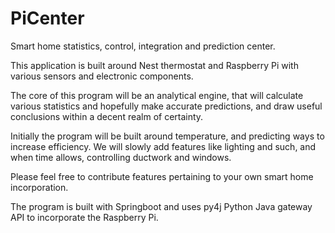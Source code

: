 # PiCenter

Smart home statistics, control, integration and 
prediction center.

This application is built around Nest thermostat and 
Raspberry Pi with various sensors and electronic components.

The core of this program will be an analytical engine,
that will calculate various statistics and hopefully make 
accurate predictions, and draw useful conclusions within
a decent realm of certainty.

Initially the program will be built around temperature,
and predicting ways to increase efficiency. We will slowly
add features like lighting and such, and when time allows, 
controlling ductwork and windows.

Please feel free to contribute features pertaining to
your own smart home incorporation.

The program is built with Springboot and uses py4j
Python Java gateway API to incorporate the Raspberry Pi.





